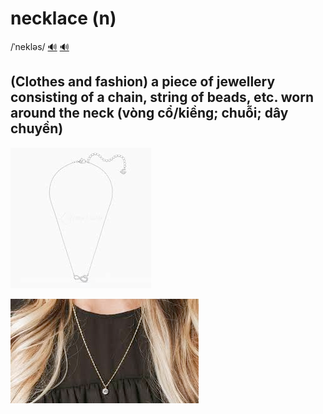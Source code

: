 # necklace (n)

/ˈnekləs/ [🔊](https://www.oxfordlearnersdictionaries.com/media/english/uk_pron/n/nec/neckl/necklace__gb_1.mp3) [🔊](https://www.oxfordlearnersdictionaries.com/media/english/us_pron/n/nec/neckl/necklace__us_1.mp3)

## (Clothes and fashion) a piece of jewellery consisting of a chain, string of beads, etc. worn around the neck (vòng cổ/kiềng; chuỗi; dây chuyền)

![necklace-2](necklace-2.png)

![necklace-1](necklace-1.png)